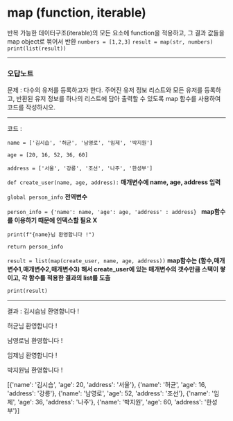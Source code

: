 # map (function, iterable) 
반복 가능한 데이터구조(iterable)의 모든 요소에 function을 적용하고, 그 결과 값들을 map object로 묶어서 반환
`numbers = [1,2,3]`
`result = map(str, numbers)`
`print(list(result))`

---

### 오답노트

문제 : 다수의 유저를 등록하고자 한다. 주어진 유저 정보 리스트와 모든 유저를 등록하고, 반환된 유저 정보를 하나의 리스트에 담아 출력할 수 있도록 map 함수를 사용하여 코드를 작성하시오.

---

코드 :

`name = ['김시습', '허균', '남영로', '임제', '박지원']`

`age = [20, 16, 52, 36, 60]`

`address = ['서울', '강릉', '조선', '나주', '한성부']`

`def create_user(name, age, address):`
**매개변수에 name, age, address 입력**

`global person_info` **전역변수**

`person_info = {'name': name, 'age': age, 'address' : address} ` **map함수를 이용하기 때문에 인덱스할 필요 X**

`print(f"{name}님 환영합니다 !")`

`return person_info`

`result = list(map(create_user, name, age, address))` **map함수는 (함수,매개변수1,매개변수2,매개변수3) 해서 create_user에 있는 매개변수의 갯수만큼 스택이 쌓이고, 각 함수를 적용한 결과의 list를 도출**

`print(result)`

---

결과 :
김시습님 환영합니다 !

허균님 환영합니다 !

남영로님 환영합니다 !

임제님 환영합니다 !

박지원님 환영합니다 !

[{'name': '김시습', 'age': 20, 'address': '서울'}, {'name': '허균', 'age': 16, 'address': '강릉'}, {'name': '남영로', 'age': 52, 'address': '조선'}, {'name': '임제', 'age': 36, 'address': '나주'}, {'name': '박지원', 'age': 60, 'address': '한성부'}]
